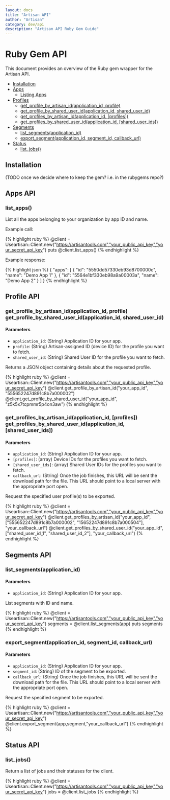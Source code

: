 ```yaml
---
layout: docs
title: "Artisan API"
author: "Artisan"
category: dev/api
description: "Artisan API Ruby Gem Guide"
---
```


# Ruby Gem API

This document provides an overview of the Ruby gem wrapper for the Artisan API.

<ul>
  <li><a href="#rb-installation">Installation</a></li>
  <li><a href="#rb-apps">Apps</a>
    <ul>
      <li><a href="#rb-listApps">Listing Apps</a></li>
    </ul>
  </li>
  <li><a href="#rb-profileapi">Profiles</a>
    <ul>
      <li><a href="#rb-getProfileById">get_profile_by_artisan_id(application_id, profile)</a></li>
      <li><a href="#rb-getProfileById">get_profile_by_shared_user_id(application_id, shared_user_id)</a></li>
      <li><a href="#rb-getProfilesById">get_profiles_by_artisan_id(application_id, [profiles])</a></li>
      <li><a href="#rb-getProfilesById">get_profiles_by_shared_user_id(application_id, [shared_user_ids])</a></li>
    </ul>
  </li>
  <li><a href="#rb-segmentapi">Segments</a>
    <ul>
      <li><a href="#rb-listSegments">list_segments(application_id)</a></li>
      <li><a href="#rb-segmentExport">export_segment(application_id, segment_id, callback_url)</a></li>
    </ul>
  </li>
  <li><a href="#rb-statusapi">Status</a>
    <ul>
      <li><a href="#rb-listJobs">list_jobs()</a></li>
    </ul>
  </li>
</ul>

<div id="rb-installation"></div>

## Installation

(TODO once we decide where to keep the gem? i.e. in the rubygems repo?)

<div id="rb-apps"></div>

## Apps API

<div id="rb-listApps"></div>

### list_apps()


List all the apps belonging to your organization by app ID and name.

Example call:

{% highlight ruby %}
@client = Useartisan::Client.new("https://artisantools.com","your_public_api_key","your_secret_api_key")
puts @client.list_apps()
{% endhighlight %}

Example response:

{% highlight json %}
{
  "apps": [
    {
      "id": "5550dd57330eb93d8700000c",
      "name": "Demo App 1"
    },
    {
      "id": "5564e1bf330eb98a9a00003a",
      "name": "Demo App 2"
    }
  ]
}
{% endhighlight %}

<div id="rb-profileapi"></div>

## Profile API

<div id="rb-getProfileById"></div>

### get_profile_by_artisan_id(application_id, profile)<br />get_profile_by_shared_user_id(application_id, shared_user_id)

#### Parameters

* `application_id`: (String) Application ID for your app.
* `profile`: (String) Artisan-assigned ID (device ID) for the profile you want to fetch.
* `shared_user_id`: (String) Shared User ID for the profile you want to fetch.

Returns a JSON object containing details about the requested profile.

{% highlight ruby %}
@client = Useartisan::Client.new("https://artisantools.com","your_public_api_key","your_secret_api_key")
@client.get_profile_by_artisan_id("your_app_id", "555652247d891c8b7a000002")
@client.get_profile_by_shared_user_id("your_app_id", "z5k5x7tcpmmr5p4on3aw")
{% endhighlight %}

<div id="rb-getProfilesById"></div>

### get_profiles_by_artisan_id(application_id, [profiles])<br />get_profiles_by_shared_user_id(application_id, [shared_user_ids])

#### Parameters

* `application_id`: (String) Application ID for your app.
* `[profiles]`: (array) Device IDs for the profiles you want to fetch.
* `[shared_user_ids]`: (array) Shared User IDs for the profiles you want to fetch.
* `callback_url`: (String) Once the job finishes, this URL will be sent the download path for the file. This URL should point to a local server with the appropriate port open.

Request the specified user profile(s) to be exported.

{% highlight ruby %}
@client = Useartisan::Client.new("https://artisantools.com","your_public_api_key","your_secret_api_key")
@client.get_profiles_by_artisan_id("your_app_id", ["555652247d891c8b7a000002", "15652247d891c8b7a000504"], "your_callback_url")
@client.get_profiles_by_shared_user_id("your_app_id", ["shared_user_id_1", "shared_user_id_2"], "your_callback_url")
{% endhighlight %}

<div id="rb-segmentapi"></div>

## Segments API

<div id="rb-listSegments"></div>

### list_segments(application_id)

#### Parameters

* `application_id`: (String) Application ID for your app.

List segments with ID and name.

{% highlight ruby %}
@client = Useartisan::Client.new("https://artisantools.com","your_public_api_key","your_secret_api_key")
segments = @client.list_segments(app)
puts segments
{% endhighlight %}

<div id="rb-segmentExport"></div>

### export_segment(application_id, segment_id, callback_url)

#### Parameters

* `application_id`: (String) Application ID for your app.
* `segment_id`: (String) ID of the segment to be exported.
* `callback_url`: (String) Once the job finishes, this URL will be sent the download path for the file. This URL should point to a local server with the appropriate port open.

Request the specified segment to be exported.

{% highlight ruby %}
@client = Useartisan::Client.new("https://artisantools.com","your_public_api_key","your_secret_api_key")
@client.export_segment(app,segment,"your_callback_url")
{% endhighlight %}

<div id="rb-statusapi"></div>

## Status API

<div id="rb-listJobs"></div>

### list_jobs()

Return a list of jobs and their statuses for the client.

{% highlight ruby %}
@client = Useartisan::Client.new("https://artisantools.com","your_public_api_key","your_secret_api_key")
jobs = @client.list_jobs
{% endhighlight %}

<div id=""></div>

<div id=""></div>

<div id=""></div>

<div id=""></div>

<div id=""></div>